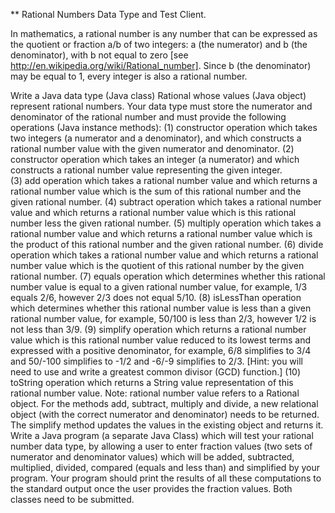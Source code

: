 ** Rational Numbers Data Type and Test Client.

In mathematics, a rational number is any number that can be expressed as the quotient or fraction a/b of two integers: a (the numerator) and b (the denominator), with b not equal to zero [see http://en.wikipedia.org/wiki/Rational_number]. Since b (the denominator) may be equal to 1, every integer is also a rational number.  

Write a Java data type (Java class) Rational whose values (Java object) represent rational numbers. Your data type must store the numerator and denominator of the rational number and must provide the following operations (Java instance methods):
(1) constructor operation which takes two integers (a numerator and a denominator), and which constructs a rational number value with the given numerator and denominator.
(2) constructor operation which takes an integer (a numerator) and which constructs a rational number value representing the given integer.  
(3) add operation which takes a rational number value and which returns a rational  number value which is the sum of this rational number and the given rational  number.
(4) subtract operation which takes a rational number value and which returns a rational number value which is this rational number less the given rational number.
(5) multiply operation which takes a rational number value and which returns a  rational number value which is the product of this rational number and the given rational number.
(6) divide operation which takes a rational number value and which returns a rational number value which is the quotient of this rational number by the given rational number.
(7) equals operation which determines whether this rational number value is equal to a given rational number value, for example, 1/3 equals 2/6, however 2/3 does not  equal 5/10.
(8) isLessThan operation which determines whether this rational number value is less than a given rational number value, for example, 50/100 is less than 2/3, however 1/2 is not less than 3/9.
(9) simplify operation which returns a rational number value which is this rational number value reduced to its lowest terms and expressed with a positive denominator, for example, 6/8 simplifies to 3/4 and 50/-100 simplifies to -1/2 and -6/-9 simplifies to 2/3. [Hint: you will need to use and write a greatest common divisor (GCD) function.]
(10) toString operation which returns a String value representation of this rational number value.
Note: rational number value refers to a Rational object. For the methods add, subtract, multiply and divide, a new relational object (with the correct numerator and denominator) needs to be returned. The simplify method updates the values in the existing object and returns it.
Write a Java program (a separate Java Class) which will test your rational number data type, by allowing a user to enter fraction values (two sets of numerator and denominator values) which will be added, subtracted, multiplied, divided, compared (equals and less than) and simplified by your program. Your program should print the results of all these computations to the standard output once the user provides the  fraction values. 
Both classes need to be submitted.
